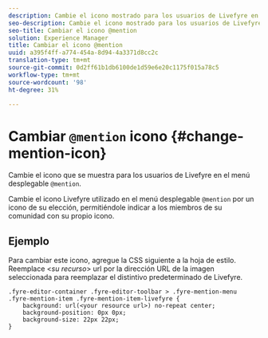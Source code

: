 ```yaml
---
description: Cambie el icono mostrado para los usuarios de Livefyre en el menú desplegable @mention.
seo-description: Cambie el icono mostrado para los usuarios de Livefyre en el menú desplegable @mention.
seo-title: Cambiar el icono @mention
solution: Experience Manager
title: Cambiar el icono @mention
uuid: a395f4ff-a774-454a-8d94-4a3371d8cc2c
translation-type: tm+mt
source-git-commit: 0d2ff61b1db6100de1d59e6e20c1175f015a78c5
workflow-type: tm+mt
source-wordcount: '98'
ht-degree: 31%

---
```



# Cambiar `@mention` icono {#change-mention-icon}

Cambie el icono que se muestra para los usuarios de Livefyre en el menú desplegable `@mention`.

Cambie el icono Livefyre utilizado en el menú desplegable `@mention` por un icono de su elección, permitiéndole indicar a los miembros de su comunidad con su propio icono.

## Ejemplo

Para cambiar este icono, agregue la CSS siguiente a la hoja de estilo. Reemplace &lt;*su recurso*> url por la dirección URL de la imagen seleccionada para reemplazar el distintivo predeterminado de Livefyre.

```
.fyre-editor-container .fyre-editor-toolbar > .fyre-mention-menu .fyre-mention-item .fyre-mention-item-livefyre { 
    background: url(<your resource url>) no-repeat center; 
    background-position: 0px 0px; 
    background-size: 22px 22px; 
}
```
